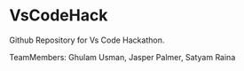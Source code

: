 # VsCodeHack

Github Repository for Vs Code Hackathon.

TeamMembers:
Ghulam Usman, Jasper Palmer, Satyam Raina

